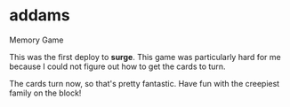 # addams
Memory Game

This was the first deploy to **surge**. 
This game was particularly hard for me because I could not figure out how to get the cards to turn.

The cards turn now, so that's pretty fantastic. Have fun with the creepiest family on the block!
